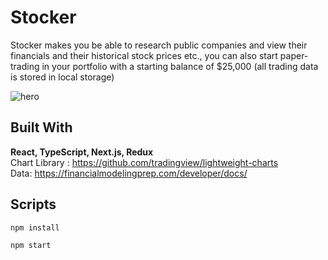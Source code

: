 # Stocker
Stocker makes you be able to research public companies and view their financials and their historical stock prices etc., you can also start paper-trading in your portfolio with a starting balance of $25,000 (all trading data is stored in local storage)


 ![hero](https://user-images.githubusercontent.com/66205746/133930819-1b273375-79e9-4101-81cb-d70319c9f098.png)
## Built With
**React, TypeScript, Next.js, Redux**  
Chart Library : https://github.com/tradingview/lightweight-charts  
Data: https://financialmodelingprep.com/developer/docs/

## Scripts
 ```
 npm install
```
 ```
npm start
```
